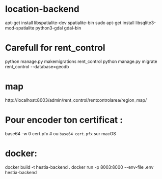 # location-backend

apt-get install libspatialite-dev spatialite-bin
sudo apt-get install libsqlite3-mod-spatialite python3-gdal gdal-bin

# Carefull for rent_control

python manage.py makemigrations rent_control
python manage.py migrate rent_control --database=geodb

# map

http://localhost:8003/admin/rent_control/rentcontrolarea/region_map/

# Pour encoder ton certificat :

base64 -w 0 cert.pfx # ou `base64 cert.pfx` sur macOS

# docker:

docker build -t hestia-backend .
docker run -p 8003:8000 --env-file .env hestia-backend
